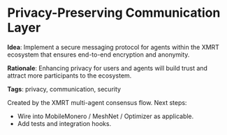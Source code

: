 # Privacy-Preserving Communication Layer

**Idea**: Implement a secure messaging protocol for agents within the XMRT ecosystem that ensures end-to-end encryption and anonymity.

**Rationale**: Enhancing privacy for users and agents will build trust and attract more participants to the ecosystem.

**Tags**: privacy, communication, security

Created by the XMRT multi-agent consensus flow.
Next steps:
- Wire into MobileMonero / MeshNet / Optimizer as applicable.
- Add tests and integration hooks.
